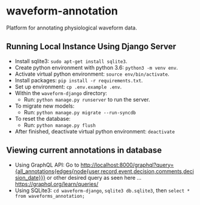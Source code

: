 # waveform-annotation
Platform for annotating physiological waveform data.

## Running Local Instance Using Django Server

- Install sqlite3: `sudo apt-get install sqlite3`.
- Create python environment with python 3.6: `python3 -m venv env`.
- Activate virtual python environment: `source env/bin/activate`.
- Install packages: `pip install -r requirements.txt`.
- Set up environment: `cp .env.example .env`.
- Within the `waveform-django` directory:
  - Run: `python manage.py runserver` to run the server.
- To migrate new models:
  - Run: `python manage.py migrate --run-syncdb`
- To reset the database:
  - Run: `python manage.py flush`
- After finished, deactivate virtual python environment: `deactivate`

## Viewing current annotations in database

- Using GraphQL API: Go to <http://localhost:8000/graphql?query={all_annotations{edges{node{user,record,event,decision,comments,decision_date}}}> or other desired query as seen here ... <https://graphql.org/learn/queries/>
- Using SQLite3: `cd waveform-django`, `sqlite3 db.sqlite3`, then `select * from waveforms_annotation;`
